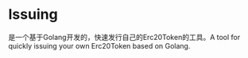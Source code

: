 # Issuing
是一个基于Golang开发的，快速发行自己的Erc20Token的工具。A tool for quickly issuing your own Erc20Token based on Golang.

